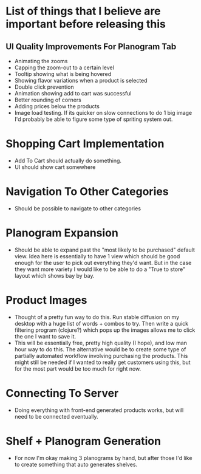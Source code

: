 # List of things that I believe are important before releasing this

## UI Quality Improvements For Planogram Tab

* Animating the zooms
* Capping the zoom-out to a certain level
* Tooltip showing what is being hovered
* Showing flavor variations when a product is selected
* Double click prevention
* Animation showing add to cart was successful
* Better rounding of corners
* Adding prices below the products
* Image load testing. If its quicker on slow connections to do 1 big image I'd probably be able to figure some type of spriting system out.

# Shopping Cart Implementation

* Add To Cart should actually do something.
* UI should show cart somewhere

# Navigation To Other Categories

* Should be possible to navigate to other categories

# Planogram Expansion

* Should be able to expand past the "most likely to be purchased" default view. Idea here is essentially to have 1 view which should be good enough for the user to pick out everything they'd want. But in the case they want more variety I would like to be able to do a "True to store" layout which shows bay by bay.

# Product Images

* Thought of a pretty fun way to do this. Run stable diffusion on my desktop with a huge list of words + combos to try. Then write a quick filtering program (clojure?) which pops up the images allows me to click the one I want to save it.
* This will be essentially free, pretty high quality (I hope), and low man hour way to do this. The alternative would be to create some type of partially automated workflow involving purchasing the products. This might still be needed if I wanted to really get customers using this, but for the most part would be too much for right now.

# Connecting To Server

* Doing everything with front-end generated products works, but will need to be connected eventually.

# Shelf + Planogram Generation

* For now I'm okay making 3 planograms by hand, but after those I'd like to create something that auto generates shelves.
